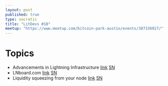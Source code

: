 ```yaml
---
layout: post
published: true
type: socratic
title: "LitDevs #18"
meetup: "https://www.meetup.com/bitcoin-park-austin/events/307336927/"
---
```


# Topics

- Advancements in Lightning Infrastructure [link](https://opensats.org/blog/advancements-in-lightning-infrastructure) [SN](https://stacker.news/items/946122)
- LNboard.com [link](https://lnboard.com/) [SN](https://stacker.news/items/931926)
- Liquidity squeezing from your node [link](https://fuckedbitcoin.com/2025/04/01/liquidity-squeezing-from-your-node/) [SN](https://stacker.news/items/935500)
